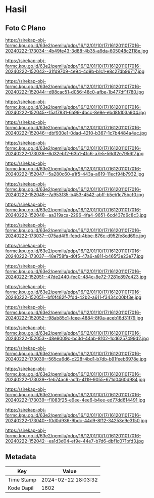 # Hasil

## Foto C Plano

https://sirekap-obj-formc.kpu.go.id/63e2/pemilu/pdpr/16/12/01/10/17/1612011017016-20240222-173034--4b49fe43-3d88-4b35-a9da-605048c2118e.jpg

https://sirekap-obj-formc.kpu.go.id/63e2/pemilu/pdpr/16/12/01/10/17/1612011017016-20240222-152043--31fd9709-4e94-4d9b-b1c1-e8c27db96717.jpg

https://sirekap-obj-formc.kpu.go.id/63e2/pemilu/pdpr/16/12/01/10/17/1612011017016-20240222-152044--d98cac51-d056-48c0-afbe-1b477df1f780.jpg

https://sirekap-obj-formc.kpu.go.id/63e2/pemilu/pdpr/16/12/01/10/17/1612011017016-20240222-152045--15af7831-6a99-4bcc-8e9e-ebd8fd03a904.jpg

https://sirekap-obj-formc.kpu.go.id/63e2/pemilu/pdpr/16/12/01/10/17/1612011017016-20240222-152046--dbf930e1-0dad-4210-b367-1c7b4484a4ac.jpg

https://sirekap-obj-formc.kpu.go.id/63e2/pemilu/pdpr/16/12/01/10/17/1612011017016-20240222-173036--6d32ebf2-63b1-41c6-a7e5-56df2e7956f7.jpg

https://sirekap-obj-formc.kpu.go.id/63e2/pemilu/pdpr/16/12/01/10/17/1612011017016-20240222-152047--5a280c60-a1f5-443a-a619-11ecf94b7932.jpg

https://sirekap-obj-formc.kpu.go.id/63e2/pemilu/pdpr/16/12/01/10/17/1612011017016-20240222-152048--7a953f35-b453-4542-abff-b5eb1c75bcf0.jpg

https://sirekap-obj-formc.kpu.go.id/63e2/pemilu/pdpr/16/12/01/10/17/1612011017016-20240222-152048--aa319aca-2296-4fa4-9651-6cd437d6c8c3.jpg

https://sirekap-obj-formc.kpu.go.id/63e2/pemilu/pdpr/16/12/01/10/17/1612011017016-20240222-173037--075ad4f9-febd-4bbe-876c-d952fe8cd69c.jpg

https://sirekap-obj-formc.kpu.go.id/63e2/pemilu/pdpr/16/12/01/10/17/1612011017016-20240222-173037--48e758fa-d0f5-47a6-a811-b465f3e23e77.jpg

https://sirekap-obj-formc.kpu.go.id/63e2/pemilu/pdpr/16/12/01/10/17/1612011017016-20240222-152051--47de2440-fec0-484c-8e72-7281c897c423.jpg

https://sirekap-obj-formc.kpu.go.id/63e2/pemilu/pdpr/16/12/01/10/17/1612011017016-20240222-152051--bf0f482f-7fdd-42b2-a611-f3434c00bf3e.jpg

https://sirekap-obj-formc.kpu.go.id/63e2/pemilu/pdpr/16/12/01/10/17/1612011017016-20240222-152052--98ab85c1-fcee-4884-8f0a-aceb16d31f79.jpg

https://sirekap-obj-formc.kpu.go.id/63e2/pemilu/pdpr/16/12/01/10/17/1612011017016-20240222-152053--48e9009c-bc3d-44ab-8102-1cd6257499d2.jpg

https://sirekap-obj-formc.kpu.go.id/63e2/pemilu/pdpr/16/12/01/10/17/1612011017016-20240222-173039--565ca6d6-c228-4bd1-b7db-b91feeb6978e.jpg

https://sirekap-obj-formc.kpu.go.id/63e2/pemilu/pdpr/16/12/01/10/17/1612011017016-20240222-173039--1eb74ac6-acfb-4119-9055-671d0460d984.jpg

https://sirekap-obj-formc.kpu.go.id/63e2/pemilu/pdpr/16/12/01/10/17/1612011017016-20240222-173039--f1083f25-e9ee-4ee6-b4ee-ed77dd614491.jpg

https://sirekap-obj-formc.kpu.go.id/63e2/pemilu/pdpr/16/12/01/10/17/1612011017016-20240222-173040--f0d0d936-9bdc-44d9-8f12-34253e9e3150.jpg

https://sirekap-obj-formc.kpu.go.id/63e2/pemilu/pdpr/16/12/01/10/17/1612011017016-20240222-152042--ea1d3d04-ef9e-44e7-b7d6-dbf1c071bfd3.jpg


## Metadata

| Key        | Value               |
| ---------- | ------------------- |
| Time Stamp | 2024-02-22 18:03:32 |
| Kode Dapil | 1602                |



